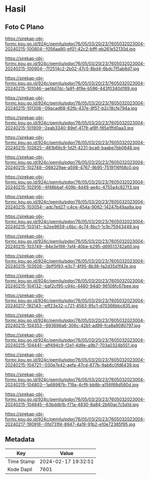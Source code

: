 # Hasil

## Foto C Plano

https://sirekap-obj-formc.kpu.go.id/924c/pemilu/pdpr/76/05/03/20/23/7605032023004-20240215-100804--f056aa90-ef01-42c2-bfff-eb261e52130d.jpg

https://sirekap-obj-formc.kpu.go.id/924c/pemilu/pdpr/76/05/03/20/23/7605032023004-20240215-100904--7f2514c2-2b02-47c5-8bd4-6bdc7f5ab8d7.jpg

https://sirekap-obj-formc.kpu.go.id/924c/pemilu/pdpr/76/05/03/20/23/7605032023004-20240215-101046--aef4d7dc-1a91-4f9e-b596-443f0340d199.jpg

https://sirekap-obj-formc.kpu.go.id/924c/pemilu/pdpr/76/05/03/20/23/7605032023004-20240215-101308--09acad68-62fb-437e-9f57-b2c18cfe794a.jpg

https://sirekap-obj-formc.kpu.go.id/924c/pemilu/pdpr/76/05/03/20/23/7605032023004-20240215-101909--2eab3340-89ef-4179-af8f-f85e1ffd0aa3.jpg

https://sirekap-obj-formc.kpu.go.id/924c/pemilu/pdpr/76/05/03/20/23/7605032023004-20240215-102625--461b66c9-1d2f-4231-bca6-baabe7bb0648.jpg

https://sirekap-obj-formc.kpu.go.id/924c/pemilu/pdpr/76/05/03/20/23/7605032023004-20240215-102748--068229ae-a598-4767-9b95-7519116f68c0.jpg

https://sirekap-obj-formc.kpu.go.id/924c/pemilu/pdpr/76/05/03/20/23/7605032023004-20240215-102916--4f48bbaf-409b-4d49-ae4c-4755a4c827f3.jpg

https://sirekap-obj-formc.kpu.go.id/924c/pemilu/pdpr/76/05/03/20/23/7605032023004-20240215-103054--adc7ed27-c4ce-454a-9062-14247b49aa9a.jpg

https://sirekap-obj-formc.kpu.go.id/924c/pemilu/pdpr/76/05/03/20/23/7605032023004-20240215-103141--b2ee9659-c6bc-4c74-8bc1-1c9c75943449.jpg

https://sirekap-obj-formc.kpu.go.id/924c/pemilu/pdpr/76/05/03/20/23/7605032023004-20240215-103749--84e3e198-7af4-40be-b295-d69513742a60.jpg

https://sirekap-obj-formc.kpu.go.id/924c/pemilu/pdpr/76/05/03/20/23/7605032023004-20240215-103926--3bff5f93-e3c7-4f95-8b38-fa2d35d1f42e.jpg

https://sirekap-obj-formc.kpu.go.id/924c/pemilu/pdpr/76/05/03/20/23/7605032023004-20240215-104132--baf2cf95-c94c-4480-94d0-96108fc67bee.jpg

https://sirekap-obj-formc.kpu.go.id/924c/pemilu/pdpr/76/05/03/20/23/7605032023004-20240217-192143--eff23e32-c721-4583-95c1-d70366bbc635.jpg

https://sirekap-obj-formc.kpu.go.id/924c/pemilu/pdpr/76/05/03/20/23/7605032023004-20240215-104353--693696a6-306c-42b1-ad99-fca8a9080797.jpg

https://sirekap-obj-formc.kpu.go.id/924c/pemilu/pdpr/76/05/03/20/23/7605032023004-20240215-104441--aff494c9-f2e1-4d9e-a9b7-703a0324b551.jpg

https://sirekap-obj-formc.kpu.go.id/924c/pemilu/pdpr/76/05/03/20/23/7605032023004-20240215-104721--030e7e42-aefa-47cd-877b-9ab6c0fd6439.jpg

https://sirekap-obj-formc.kpu.go.id/924c/pemilu/pdpr/76/05/03/20/23/7605032023004-20240215-104803--1a68987b-719a-4cf9-bb8b-a156f68d560d.jpg

https://sirekap-obj-formc.kpu.go.id/924c/pemilu/pdpr/76/05/03/20/23/7605032023004-20240215-104845--63bddb1b-f71a-4830-8a84-2b60ac7c5a1d.jpg

https://sirekap-obj-formc.kpu.go.id/924c/pemilu/pdpr/76/05/03/20/23/7605032023004-20240217-190916--0fd731f4-8947-4a19-91b2-e10e72365f95.jpg


## Metadata

| Key        | Value               |
| ---------- | ------------------- |
| Time Stamp | 2024-02-17 19:32:51 |
| Kode Dapil | 7601                |



